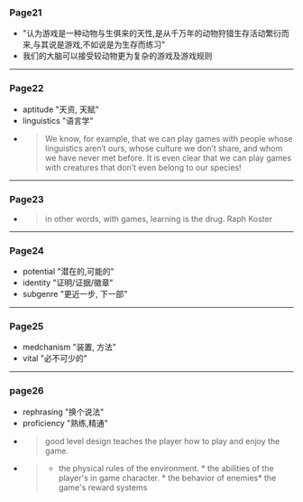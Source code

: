 ### Page21
* "认为游戏是一种动物与生俱来的天性,是从千万年的动物狩猎生存活动繁衍而来,与其说是游戏,不如说是为生存而练习"
* 我们的大脑可以接受较动物更为复杂的游戏及游戏规则
---
### Page22
* aptitude "天资, 天赋"
* linguistics "语言学"
* > We know, for example, that
we can play games with people whose linguistics aren’t ours, whose culture we
don’t share, and whom we have never met before. It is even clear that we can play
games with creatures that don’t even belong to our species! 
---
### Page23
* > in other words, with games, learning is the drug. Raph Koster
---
### Page24
* potential "潜在的,可能的"
* identity "证明/证据/徽章"
* subgenre "更近一步, 下一部"
---
### Page25
* medchanism "装置, 方法"
* vital "必不可少的"
---
### page26
* rephrasing "换个说法"
* proficiency "熟练,精通"
* > good level design teaches the player how to play and enjoy the game.
* > * the physical rules of the environment. * the abilities of the player's in game character. * the behavior of enemies* the game's reward systems
